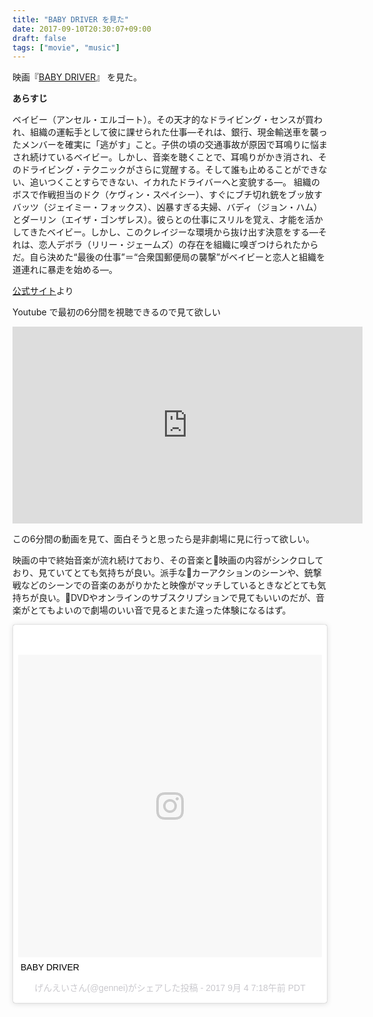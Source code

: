 ```yaml
---
title: "BABY DRIVER を見た"
date: 2017-09-10T20:30:07+09:00
draft: false
tags: ["movie", "music"]
---
```


映画『[BABY DRIVER](http://www.babydriver.jp/)』 を見た。

**あらすじ**

>
ベイビー（アンセル・エルゴート）。その天才的なドライビング・センスが買われ、組織の運転手として彼に課せられた仕事―それは、銀行、現金輸送車を襲ったメンバーを確実に「逃がす」こと。子供の頃の交通事故が原因で耳鳴りに悩まされ続けているベイビー。しかし、音楽を聴くことで、耳鳴りがかき消され、そのドライビング・テクニックがさらに覚醒する。そして誰も止めることができない、追いつくことすらできない、イカれたドライバーへと変貌する―。
組織のボスで作戦担当のドク（ケヴィン・スペイシー）、すぐにブチ切れ銃をブッ放すバッツ（ジェイミー・フォックス）、凶暴すぎる夫婦、バディ（ジョン・ハム）とダーリン（エイザ・ゴンザレス）。彼らとの仕事にスリルを覚え、才能を活かしてきたベイビー。しかし、このクレイジーな環境から抜け出す決意をする―それは、恋人デボラ（リリー・ジェームズ）の存在を組織に嗅ぎつけられたからだ。自ら決めた“最後の仕事”＝“合衆国郵便局の襲撃”がベイビーと恋人と組織を道連れに暴走を始める―。


[公式サイト](http://www.babydriver.jp/)より

Youtube で最初の6分間を視聴できるので見て欲しい

<iframe width="560" height="315" src="https://www.youtube.com/embed/6XMuUVw7TOM?rel=0" frameborder="0" allowfullscreen></iframe>


この6分間の動画を見て、面白そうと思ったら是非劇場に見に行って欲しい。

映画の中で終始音楽が流れ続けており、その音楽と映画の内容がシンクロしており、見ていてとても気持ちが良い。派手なカーアクションのシーンや、銃撃戦などのシーンでの音楽のあがりかたと映像がマッチしているときなどとても気持ちが良い。DVDやオンラインのサブスクリプションで見てもいいのだが、音楽がとてもよいので劇場のいい音で見るとまた違った体験になるはず。

<blockquote class="instagram-media" data-instgrm-captioned data-instgrm-version="7" style=" background:#FFF; border:0; border-radius:3px; box-shadow:0 0 1px 0 rgba(0,0,0,0.5),0 1px 10px 0 rgba(0,0,0,0.15); margin: 1px; max-width:658px; padding:0; width:99.375%; width:-webkit-calc(100% - 2px); width:calc(100% - 2px);"><div style="padding:8px;"> <div style=" background:#F8F8F8; line-height:0; margin-top:40px; padding:49.72222222222222% 0; text-align:center; width:100%;"> <div style=" background:url(data:image/png;base64,iVBORw0KGgoAAAANSUhEUgAAACwAAAAsCAMAAAApWqozAAAABGdBTUEAALGPC/xhBQAAAAFzUkdCAK7OHOkAAAAMUExURczMzPf399fX1+bm5mzY9AMAAADiSURBVDjLvZXbEsMgCES5/P8/t9FuRVCRmU73JWlzosgSIIZURCjo/ad+EQJJB4Hv8BFt+IDpQoCx1wjOSBFhh2XssxEIYn3ulI/6MNReE07UIWJEv8UEOWDS88LY97kqyTliJKKtuYBbruAyVh5wOHiXmpi5we58Ek028czwyuQdLKPG1Bkb4NnM+VeAnfHqn1k4+GPT6uGQcvu2h2OVuIf/gWUFyy8OWEpdyZSa3aVCqpVoVvzZZ2VTnn2wU8qzVjDDetO90GSy9mVLqtgYSy231MxrY6I2gGqjrTY0L8fxCxfCBbhWrsYYAAAAAElFTkSuQmCC); display:block; height:44px; margin:0 auto -44px; position:relative; top:-22px; width:44px;"></div></div> <p style=" margin:8px 0 0 0; padding:0 4px;"> <a href="https://www.instagram.com/p/BYn0eN_AFPi/" style=" color:#000; font-family:Arial,sans-serif; font-size:14px; font-style:normal; font-weight:normal; line-height:17px; text-decoration:none; word-wrap:break-word;" target="_blank">BABY DRIVER</a></p> <p style=" color:#c9c8cd; font-family:Arial,sans-serif; font-size:14px; line-height:17px; margin-bottom:0; margin-top:8px; overflow:hidden; padding:8px 0 7px; text-align:center; text-overflow:ellipsis; white-space:nowrap;">げんえいさん(@gennei)がシェアした投稿 - <time style=" font-family:Arial,sans-serif; font-size:14px; line-height:17px;" datetime="2017-09-04T14:18:36+00:00">2017 9月 4 7:18午前 PDT</time></p></div></blockquote> <script async defer src="//platform.instagram.com/en_US/embeds.js"></script>
